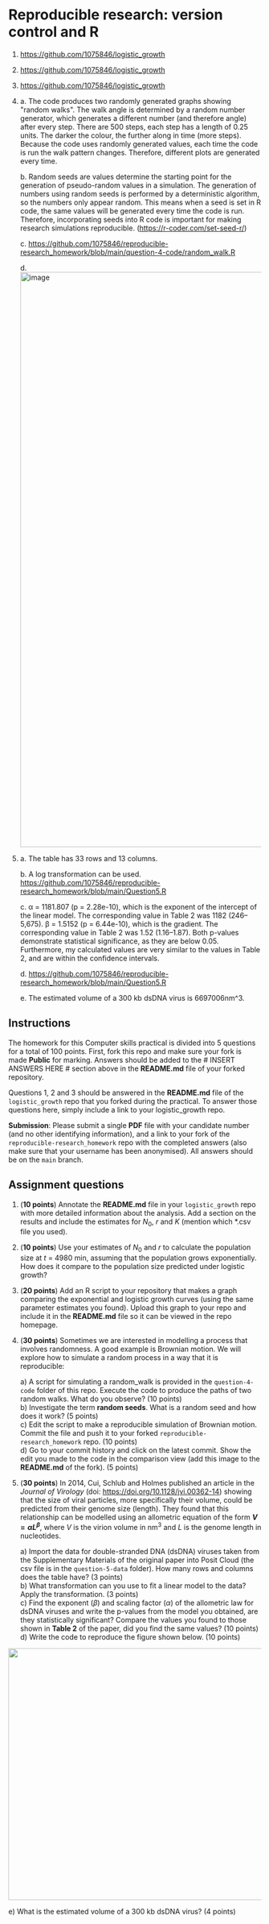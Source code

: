 # Reproducible research: version control and R
1. https://github.com/1075846/logistic_growth

2. https://github.com/1075846/logistic_growth

3. https://github.com/1075846/logistic_growth

4. a. The code produces two randomly generated graphs showing "random walks". The walk angle is determined by a random number generator, which generates a different number (and therefore angle) after every step. There are 500 steps, each step has a length of 0.25 units. The darker the colour, the further along in time (more steps). Because the code uses randomly generated values, each time the code is run the walk pattern changes. Therefore, different plots are generated every time.

   b. Random seeds are values determine the starting point for the generation of pseudo-random values in a simulation. The generation of numbers using random seeds is performed by a deterministic algorithm, so the numbers only appear random. This means when a seed is set in R code, the same values will be generated every time the code is run. Therefore, incorporating seeds into R code is important for making research simulations reproducible.
   (https://r-coder.com/set-seed-r/)

   c. https://github.com/1075846/reproducible-research_homework/blob/main/question-4-code/random_walk.R

   d. <img width="1142" alt="image" src="https://github.com/user-attachments/assets/79b780d8-ec16-4b72-b304-0dd31b33efd4">

6. a. The table has 33 rows and 13 columns.

   b. A log transformation can be used. https://github.com/1075846/reproducible-research_homework/blob/main/Question5.R

   c. α = 1181.807 (p = 2.28e-10), which is the exponent of the intercept of the linear model. The corresponding value in Table 2 was 1182 (246–5,675). β = 1.5152 (p = 6.44e-10), which is the gradient. The corresponding value in Table 2 was 1.52 (1.16–1.87). Both p-values demonstrate statistical significance, as they are below 0.05. Furthermore, my calculated values are very similar to the values in Table 2, and are within the confidence intervals. 
  
   d. https://github.com/1075846/reproducible-research_homework/blob/main/Question5.R

   e. The estimated volume of a 300 kb dsDNA virus is 6697006nm^3. 

## Instructions

The homework for this Computer skills practical is divided into 5 questions for a total of 100 points. First, fork this repo and make sure your fork is made **Public** for marking. Answers should be added to the # INSERT ANSWERS HERE # section above in the **README.md** file of your forked repository.

Questions 1, 2 and 3 should be answered in the **README.md** file of the `logistic_growth` repo that you forked during the practical. To answer those questions here, simply include a link to your logistic_growth repo.

**Submission**: Please submit a single **PDF** file with your candidate number (and no other identifying information), and a link to your fork of the `reproducible-research_homework` repo with the completed answers (also make sure that your username has been anonymised). All answers should be on the `main` branch.

## Assignment questions 

1) (**10 points**) Annotate the **README.md** file in your `logistic_growth` repo with more detailed information about the analysis. Add a section on the results and include the estimates for $N_0$, $r$ and $K$ (mention which *.csv file you used).
   
2) (**10 points**) Use your estimates of $N_0$ and $r$ to calculate the population size at $t$ = 4980 min, assuming that the population grows exponentially. How does it compare to the population size predicted under logistic growth? 

3) (**20 points**) Add an R script to your repository that makes a graph comparing the exponential and logistic growth curves (using the same parameter estimates you found). Upload this graph to your repo and include it in the **README.md** file so it can be viewed in the repo homepage.
   
4) (**30 points**) Sometimes we are interested in modelling a process that involves randomness. A good example is Brownian motion. We will explore how to simulate a random process in a way that it is reproducible:

   a) A script for simulating a random_walk is provided in the `question-4-code` folder of this repo. Execute the code to produce the paths of two random walks. What do you observe? (10 points) \
   b) Investigate the term **random seeds**. What is a random seed and how does it work? (5 points) \
   c) Edit the script to make a reproducible simulation of Brownian motion. Commit the file and push it to your forked `reproducible-research_homework` repo. (10 points) \
   d) Go to your commit history and click on the latest commit. Show the edit you made to the code in the comparison view (add this image to the **README.md** of the fork). (5 points) 

5) (**30 points**) In 2014, Cui, Schlub and Holmes published an article in the *Journal of Virology* (doi: https://doi.org/10.1128/jvi.00362-14) showing that the size of viral particles, more specifically their volume, could be predicted from their genome size (length). They found that this relationship can be modelled using an allometric equation of the form **$`V = \alpha L^{\beta}`$**, where $`V`$ is the virion volume in nm<sup>3</sup> and $`L`$ is the genome length in nucleotides.

   a) Import the data for double-stranded DNA (dsDNA) viruses taken from the Supplementary Materials of the original paper into Posit Cloud (the csv file is in the `question-5-data` folder). How many rows and columns does the table have? (3 points)\
   b) What transformation can you use to fit a linear model to the data? Apply the transformation. (3 points) \
   c) Find the exponent ($\beta$) and scaling factor ($\alpha$) of the allometric law for dsDNA viruses and write the p-values from the model you obtained, are they statistically significant? Compare the values you found to those shown in **Table 2** of the paper, did you find the same values? (10 points) \
   d) Write the code to reproduce the figure shown below. (10 points) 

  <p align="center">
     <img src="https://github.com/josegabrielnb/reproducible-research_homework/blob/main/question-5-data/allometric_scaling.png" width="600" height="500">
  </p>

  e) What is the estimated volume of a 300 kb dsDNA virus? (4 points) 
